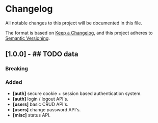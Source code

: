 # Changelog

All notable changes to this project will be documented in this file.

The format is based on [Keep a Changelog](https://keepachangelog.com/en/1.0.0/),
and this project adheres to [Semantic Versioning](https://semver.org/spec/v2.0.0.html).

## [1.0.0] - ## TODO data

### Breaking

### Added

- **[auth]** secure cookie + session based authentication system.
- **[auth]** login / logout API's.
- **[users]** basic CRUD API's.
- **[users]** change password API's.
- **[misc]** status API.
